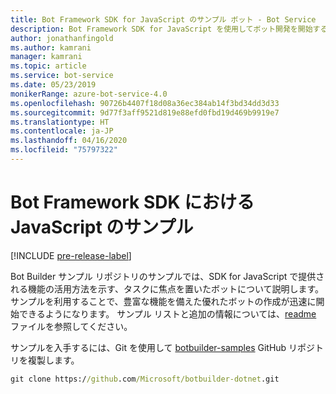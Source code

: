 ```yaml
---
title: Bot Framework SDK for JavaScript のサンプル ボット - Bot Service
description: Bot Framework SDK for JavaScript を使用してボット開発を開始する際に役立つさまざまなサンプル ボットについて説明します。
author: jonathanfingold
ms.author: kamrani
manager: kamrani
ms.topic: article
ms.service: bot-service
ms.date: 05/23/2019
monikerRange: azure-bot-service-4.0
ms.openlocfilehash: 90726b4407f18d08a36ec384ab14f3bd34dd3d33
ms.sourcegitcommit: 9d77f3aff9521d819e88efd0fbd19d469b9919e7
ms.translationtype: HT
ms.contentlocale: ja-JP
ms.lasthandoff: 04/16/2020
ms.locfileid: "75797322"
---
```

# <a name="javascript-samples-for-bot-framework-sdk"></a>Bot Framework SDK における JavaScript のサンプル
[!INCLUDE [pre-release-label](../includes/pre-release-label.md)]

Bot Builder サンプル リポジトリのサンプルでは、SDK for JavaScript で提供される機能の活用方法を示す、タスクに焦点を置いたボットについて説明します。 サンプルを利用することで、豊富な機能を備えた優れたボットの作成が迅速に開始できるようになります。 サンプル リストと追加の情報については、[readme](https://github.com/Microsoft/BotBuilder-Samples/blob/master/README.md) ファイルを参照してください。

サンプルを入手するには、Git を使用して [botbuilder-samples](https://github.com/Microsoft/botbuilder-samples) GitHub リポジトリを複製します。
```cmd
git clone https://github.com/Microsoft/botbuilder-dotnet.git
```
